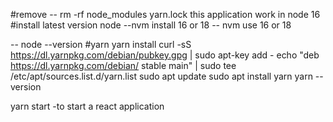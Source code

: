 #remove
-- rm -rf node_modules yarn.lock
this application work in node 16
#install latest version node
--nvm install 16 or 18 
-- nvm use 16 or 18

-- node --version
#yarn 
yarn install
curl -sS https://dl.yarnpkg.com/debian/pubkey.gpg | sudo apt-key add -
echo "deb https://dl.yarnpkg.com/debian/ stable main" | sudo tee /etc/apt/sources.list.d/yarn.list
sudo apt update
sudo apt install yarn
yarn --version

yarn start -to start a react application

